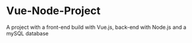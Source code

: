 # Vue-Node-Project
A project with a front-end build with Vue.js, back-end with Node.js and a mySQL database
